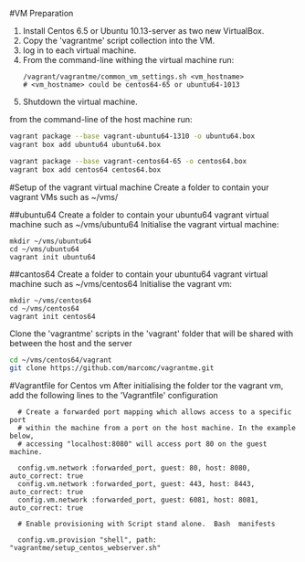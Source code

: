 #VM Preparation
1. Install Centos 6.5 or Ubuntu 10.13-server as two new VirtualBox.
2. Copy the 'vagrantme' script collection into the VM.
3. log in to each virtual machine.
3. From the command-line withing the virtual machine run:
    ```
    /vagrant/vagrantme/common_vm_settings.sh <vm_hostname>
    # <vm_hostname> could be centos64-65 or ubuntu64-1013
    ```
4. Shutdown the virtual machine.

from the command-line of the host machine run:
```bash
vagrant package --base vagrant-ubuntu64-1310 -o ubuntu64.box
vagrant box add ubuntu64 ubuntu64.box

vagrant package --base vagrant-centos64-65 -o centos64.box
vagrant box add centos64 centos64.box
```
#Setup of the vagrant virtual machine
Create a folder to contain your vagrant VMs such as ~/vms/

##ubuntu64
Create a folder to contain your ubuntu64 vagrant virtual machine such as ~/vms/ubuntu64
Initialise the vagrant virtual machine:
```bqsh
mkdir ~/vms/ubuntu64
cd ~/vms/ubuntu64
vagrant init ubuntu64
```
##cantos64
Create a folder to contain your ubuntu64 vagrant virtual machine such as ~/vms/centos64
Initialise the vagrant vm:
```bqsh
mkdir ~/vms/centos64
cd ~/vms/centos64
vagrant init centos64
```
Clone the 'vagrantme' scripts in the 'vagrant' folder that will be shared with between the host and the server
```bash
cd ~/vms/centos64/vagrant
git clone https://github.com/marcomc/vagrantme.git
```
#Vagrantfile for Centos vm
After initialising the folder tor the vagrant vm, add the following lines to the 'Vagrantfile' configuration
```
  # Create a forwarded port mapping which allows access to a specific port
  # within the machine from a port on the host machine. In the example below,
  # accessing "localhost:8080" will access port 80 on the guest machine.

  config.vm.network :forwarded_port, guest: 80, host: 8080, auto_correct: true
  config.vm.network :forwarded_port, guest: 443, host: 8443, auto_correct: true
  config.vm.network :forwarded_port, guest: 6081, host: 8081, auto_correct: true

  # Enable provisioning with Script stand alone.  Bash  manifests
  
  config.vm.provision "shell", path: "vagrantme/setup_centos_webserver.sh"
```
